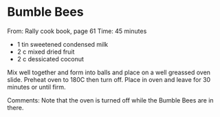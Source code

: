 # Bumble Bees
From: Rally cook book, page 61
Time: 45 minutes

* 1 tin sweetened condensed milk
* 2 c mixed dried fruit
* 2 c dessicated coconut

Mix well together and form into balls and place on a well greassed oven slide.  Preheat oven to 180C then turn off.  Place in oven and leave for 30 minutes or until firm.

Comments: Note that the oven is turned off while the Bumble Bees are in there.

